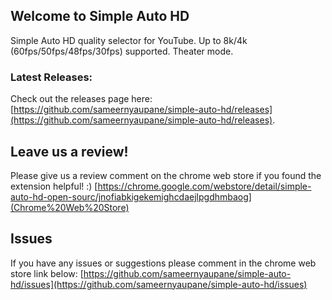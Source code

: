 ## Welcome to Simple Auto HD
Simple Auto HD quality selector for YouTube. Up to 8k/4k (60fps/50fps/48fps/30fps) supported. Theater mode.

### Latest Releases:
Check out the releases page here: [https://github.com/sameernyaupane/simple-auto-hd/releases](https://github.com/sameernyaupane/simple-auto-hd/releases).

## Leave us a review!
Please give us a review comment on the chrome web store if you found the extension helpful! :)
[https://chrome.google.com/webstore/detail/simple-auto-hd-open-sourc/jnofiabkigekemighcdaejlpgdhmbaog](Chrome%20Web%20Store)

## Issues
If you have any issues or suggestions please comment in the chrome web store link below:
[https://github.com/sameernyaupane/simple-auto-hd/issues](https://github.com/sameernyaupane/simple-auto-hd/issues)
